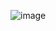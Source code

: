 ![image](https://user-images.githubusercontent.com/26153075/167235831-74b17b4c-4c59-42df-8395-98bd62949838.png)
